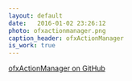 ```yaml
---
layout: default
date:   2016-01-02 23:26:12
photo: ofxactionmanager.png
caption_header: ofxActionManager
is_work: true
---
```

[ofxActionManager on GitHub](https://github.com/Furkanzmc/ofxActionManager)
